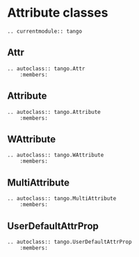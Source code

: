 # Attribute classes

```{eval-rst}
.. currentmodule:: tango
```

## Attr

```{eval-rst}
.. autoclass:: tango.Attr
    :members:
```

## Attribute

```{eval-rst}
.. autoclass:: tango.Attribute
    :members:
```

## WAttribute

```{eval-rst}
.. autoclass:: tango.WAttribute
    :members:
```

## MultiAttribute

```{eval-rst}
.. autoclass:: tango.MultiAttribute
    :members:
```

## UserDefaultAttrProp

```{eval-rst}
.. autoclass:: tango.UserDefaultAttrProp
    :members:
```
